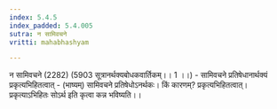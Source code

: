 ```yaml
---
index: 5.4.5
index_padded: 5.4.005
sutra: न सामिवचने
vritti: mahabhashyam

---
```

 न सामिवचने (2282) (5903 सूत्रानर्थक्यबोधकवार्तिकम्।। 1 ।।) - सामिवचने प्रतिषेधानार्थक्यं प्रकृत्यभिहितत्वात् - (भाष्यम्) सामिवचने प्रतिषेधोऽनर्थकः। किं कारणम्? प्रकृत्यभिहितत्वात्। प्रकृत्याऽभिहितः सोऽर्थ इति कृत्वा कन्न भविष्यति।। 